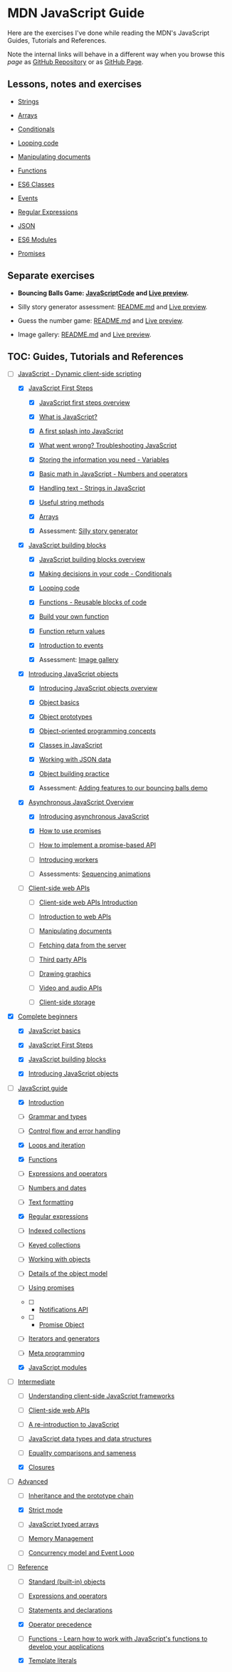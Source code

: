 # MDN JavaScript Guide

Here are the exercises I've done while reading the MDN's JavaScript Guides, Tutorials and References.

Note the internal links will behave in a different way when you browse this *page* as [GitHub Repository](https://github.com/metalevel-tech/JS-Advanced-React-ProgressBG-Homework/tree/master/mdn.study) or as [GitHub Page](https://metalevel.tech/js_homework/mdn.study/).

## Lessons, notes and exercises

* [Strings](ref_strings/)

* [Arrays](ref_arrays/)

* [Conditionals](ref_conditionals/)

* [Looping code](ref_loops/)

* [Manipulating documents](ref_manipulating_documents/)
   
* [Functions](ref_functions/)

* [ES6 Classes](ref_es6_classes/)

* [Events](ref_events/)
  
* [Regular Expressions](ref_regexp/)

* [JSON](ref_JSON/)

* [ES6 Modules](ref_es6_modules/)

* [Promises](ref_promises/)

## Separate exercises

* **Bouncing Balls Game: [JavaScriptCode](./exercise_bounce_balls/main.js) and [Live preview](https://metalevel-tech.github.io/js_homework/mdn.study/exercise_bounce_balls/index.html).**

* Silly story generator assessment: [README.md](./exercise_silly_story_generator_arrays_assessment/) and [Live preview](https://metalevel-tech.github.io/js_homework/mdn.study/exercise_silly_story_generator_arrays_assessment/silly_story_generator.index.html).

* Guess the number game: [README.md](./exercise_guess_the_number_game/) and [Live preview](https://metalevel-tech.github.io/js_homework/mdn.study/exercise_guess_the_number_game/number-guessing-game-start.html).

* Image gallery: [README.md](./exercise_image_gallery/) and [Live preview](https://metalevel-tech.github.io/js_homework/mdn.study/exercise_image_gallery/image-gallery-exercise-index.html). 

## TOC: Guides, Tutorials and References

* [ ] [JavaScript - Dynamic client-side scripting](https://developer.mozilla.org/en-US/docs/Learn/JavaScript)

  * [x] [JavaScript First Steps](https://developer.mozilla.org/en-US/docs/Learn/JavaScript/First_steps)

    * [x] [JavaScript first steps overview](https://developer.mozilla.org/en-US/docs/Learn/JavaScript/First_steps)

    * [x] [What is JavaScript?](https://developer.mozilla.org/en-US/docs/Learn/JavaScript/First_steps/What_is_JavaScript)

    * [x] [A first splash into JavaScript](https://developer.mozilla.org/en-US/docs/Learn/JavaScript/First_steps/A_first_splash)

    * [x] [What went wrong? Troubleshooting JavaScript](https://developer.mozilla.org/en-US/docs/Learn/JavaScript/First_steps/What_went_wrong)

    * [x] [Storing the information you need - Variables](https://developer.mozilla.org/en-US/docs/Learn/JavaScript/First_steps/Variables)

    * [x] [Basic math in JavaScript - Numbers and operators](https://developer.mozilla.org/en-US/docs/Learn/JavaScript/First_steps/Math)

    * [x] [Handling text - Strings in JavaScript](https://developer.mozilla.org/en-US/docs/Learn/JavaScript/First_steps/Strings)

    * [x] [Useful string methods](https://developer.mozilla.org/en-US/docs/Learn/JavaScript/First_steps/Useful_string_methods)

    * [x] [Arrays](https://developer.mozilla.org/en-US/docs/Learn/JavaScript/First_steps/Arrays)

    * [x] Assessment: [Silly story generator](https://developer.mozilla.org/en-US/docs/Learn/JavaScript/First_steps/Silly_story_generator)

  * [x] [JavaScript building blocks](https://developer.mozilla.org/en-US/docs/Learn/JavaScript/Building_blocks)

    * [x] [JavaScript building blocks overview](https://developer.mozilla.org/en-US/docs/Learn/JavaScript/Building_blocks)

    * [x] [Making decisions in your code - Conditionals](https://developer.mozilla.org/en-US/docs/Learn/JavaScript/Building_blocks/conditionals)

    * [x] [Looping code](https://developer.mozilla.org/en-US/docs/Learn/JavaScript/Building_blocks/Looping_code)

    * [x] [Functions - Reusable blocks of code](https://developer.mozilla.org/en-US/docs/Learn/JavaScript/Building_blocks/Functions)

    * [x] [Build your own function](https://developer.mozilla.org/en-US/docs/Learn/JavaScript/Building_blocks/Build_your_own_function)

    * [x] [Function return values](https://developer.mozilla.org/en-US/docs/Learn/JavaScript/Building_blocks/Return_values)

    * [x] [Introduction to events](https://developer.mozilla.org/en-US/docs/Learn/JavaScript/Building_blocks/Events)

    * [x] Assessment: [Image gallery](https://developer.mozilla.org/en-US/docs/Learn/JavaScript/Building_blocks/Image_gallery)

  * [x] [Introducing JavaScript objects](https://developer.mozilla.org/en-US/docs/Learn/JavaScript/Objects)

    * [x] [Introducing JavaScript objects overview](https://developer.mozilla.org/en-US/docs/Learn/JavaScript/Objects)

    * [x] [Object basics](https://developer.mozilla.org/en-US/docs/Learn/JavaScript/Objects/Basics)

    * [x] [Object prototypes](https://developer.mozilla.org/en-US/docs/Learn/JavaScript/Objects/Object_prototypes)

    * [x] [Object-oriented programming concepts](https://developer.mozilla.org/en-US/docs/Learn/JavaScript/Objects/Object-oriented_programming)

    * [x] [Classes in JavaScript](https://developer.mozilla.org/en-US/docs/Learn/JavaScript/Objects/Classes_in_JavaScript)

    * [x] [Working with JSON data](https://developer.mozilla.org/en-US/docs/Learn/JavaScript/Objects/JSON)

    * [x] [Object building practice](https://developer.mozilla.org/en-US/docs/Learn/JavaScript/Objects/Object_building_practice)

    * [x] Assessment: [Adding features to our bouncing balls demo](https://developer.mozilla.org/en-US/docs/Learn/JavaScript/Objects/Adding_bouncing_balls_features)

  * [x] [Asynchronous JavaScript Overview](https://developer.mozilla.org/en-US/docs/Learn/JavaScript/Asynchronous)

    * [x] [Introducing asynchronous JavaScript](https://developer.mozilla.org/en-US/docs/Learn/JavaScript/Asynchronous/Introducing)
    
    * [x] [How to use promises](https://developer.mozilla.org/en-US/docs/Learn/JavaScript/Asynchronous/Promises)

    * [ ] [How to implement a promise-based API](https://developer.mozilla.org/en-US/docs/Learn/JavaScript/Asynchronous/Implementing_a_promise-based_API)

    * [ ] [Introducing workers](https://developer.mozilla.org/en-US/docs/Learn/JavaScript/Asynchronous/Introducing_workers)

    * [ ] Assessments: [Sequencing animations](https://developer.mozilla.org/en-US/docs/Learn/JavaScript/Asynchronous/Sequencing_animations)

  * [ ] [Client-side web APIs](https://developer.mozilla.org/en-US/docs/Learn/JavaScript/Client-side_web_APIs)

    * [ ] [Client-side web APIs Introduction](https://developer.mozilla.org/en-US/docs/Learn/JavaScript/Client-side_web_APIs)

    * [ ] [Introduction to web APIs](https://developer.mozilla.org/en-US/docs/Learn/JavaScript/Client-side_web_APIs/Introduction)

    * [ ] [Manipulating documents](https://developer.mozilla.org/en-US/docs/Learn/JavaScript/Client-side_web_APIs/Manipulating_documents)

    * [ ] [Fetching data from the server](https://developer.mozilla.org/en-US/docs/Learn/JavaScript/Client-side_web_APIs/Fetching_data)

    * [ ] [Third party APIs](https://developer.mozilla.org/en-US/docs/Learn/JavaScript/Client-side_web_APIs/Third_party_APIs)

    * [ ] [Drawing graphics](https://developer.mozilla.org/en-US/docs/Learn/JavaScript/Client-side_web_APIs/Drawing_graphics)

    * [ ] [Video and audio APIs](https://developer.mozilla.org/en-US/docs/Learn/JavaScript/Client-side_web_APIs/Video_and_audio_APIs)

    * [ ] [Client-side storage](https://developer.mozilla.org/en-US/docs/Learn/JavaScript/Client-side_web_APIs/Client-side_storage)

* [x] [Complete beginners](https://developer.mozilla.org/en-US/docs/Web/JavaScript#for_complete_beginners)

  * [x] [JavaScript basics](https://developer.mozilla.org/en-US/docs/Learn/Getting_started_with_the_web/JavaScript_basics)

  * [x] [JavaScript First Steps](https://developer.mozilla.org/en-US/docs/Learn/JavaScript/First_steps)

  * [x] [JavaScript building blocks](https://developer.mozilla.org/en-US/docs/Learn/JavaScript/Building_blocks)

  * [x] [Introducing JavaScript objects](https://developer.mozilla.org/en-US/docs/Learn/JavaScript/Objects)


* [ ] [JavaScript guide](https://developer.mozilla.org/en-US/docs/Web/JavaScript#javascript_guide)

	* [x] [Introduction](https://developer.mozilla.org/en-US/docs/Web/JavaScript/Guide/Introduction)

	* [ ] [Grammar and types](https://developer.mozilla.org/en-US/docs/Web/JavaScript/Guide/Grammar_and_Types)

	* [ ] [Control flow and error handling](https://developer.mozilla.org/en-US/docs/Web/JavaScript/Guide/Control_flow_and_error_handling)

	* [x] [Loops and iteration](https://developer.mozilla.org/en-US/docs/Web/JavaScript/Guide/Loops_and_iteration)

	* [x] [Functions](https://developer.mozilla.org/en-US/docs/Web/JavaScript/Guide/Functions)

	* [ ] [Expressions and operators](https://developer.mozilla.org/en-US/docs/Web/JavaScript/Guide/Expressions_and_Operators)

	* [ ] [Numbers and dates](https://developer.mozilla.org/en-US/docs/Web/JavaScript/Guide/Numbers_and_dates)

	* [ ] [Text formatting](https://developer.mozilla.org/en-US/docs/Web/JavaScript/Guide/Text_formatting)

	* [x] [Regular expressions](https://developer.mozilla.org/en-US/docs/Web/JavaScript/Guide/Regular_Expressions)

	* [ ] [Indexed collections](https://developer.mozilla.org/en-US/docs/Web/JavaScript/Guide/Indexed_collections)

	* [ ] [Keyed collections](https://developer.mozilla.org/en-US/docs/Web/JavaScript/Guide/Keyed_collections)

	* [ ] [Working with objects](https://developer.mozilla.org/en-US/docs/Web/JavaScript/Guide/Working_with_Objects)

	* [ ] [Details of the object model](https://developer.mozilla.org/en-US/docs/Web/JavaScript/Guide/Details_of_the_Object_Model)

	* [ ] [Using promises](https://developer.mozilla.org/en-US/docs/Web/JavaScript/Guide/Using_promises) 
	
    * [ ] + [Notifications API](https://developer.mozilla.org/en-US/docs/Web/API/Notifications_API)

    * [ ] + [Promise Object](https://developer.mozilla.org/en-US/docs/Web/JavaScript/Reference/Global_Objects/Promise)

	* [ ] [Iterators and generators](https://developer.mozilla.org/en-US/docs/Web/JavaScript/Guide/Iterators_and_generators)

	* [ ] [Meta programming](https://developer.mozilla.org/en-US/docs/Web/JavaScript/Guide/Meta_programming)

	* [x] [JavaScript modules](https://developer.mozilla.org/en-US/docs/Web/JavaScript/Guide/Modules)

* [ ] [Intermediate](https://developer.mozilla.org/en-US/docs/Web/JavaScript#intermediate)

    * [ ] [Understanding client-side JavaScript frameworks](https://developer.mozilla.org/en-US/docs/Learn/Tools_and_testing/Client-side_JavaScript_frameworks)

    * [ ] [Client-side web APIs](https://developer.mozilla.org/en-US/docs/Learn/JavaScript/Client-side_web_APIs)

    * [ ] [A re-introduction to JavaScript](https://developer.mozilla.org/en-US/docs/Web/JavaScript/A_re-introduction_to_JavaScript)

    * [ ] [JavaScript data types and data structures](https://developer.mozilla.org/en-US/docs/Web/JavaScript/Data_structures)

    * [ ] [Equality comparisons and sameness](https://developer.mozilla.org/en-US/docs/Web/JavaScript/Equality_comparisons_and_sameness)

    * [x] [Closures](https://developer.mozilla.org/en-US/docs/Web/JavaScript/Closures)

* [ ] [Advanced](https://developer.mozilla.org/en-US/docs/Web/JavaScript#advanced)

    * [ ] [Inheritance and the prototype chain](https://developer.mozilla.org/en-US/docs/Web/JavaScript/Inheritance_and_the_prototype_chain)

    * [x] [Strict mode](https://developer.mozilla.org/en-US/docs/Web/JavaScript/Reference/Strict_mode)

    * [ ] [JavaScript typed arrays](https://developer.mozilla.org/en-US/docs/Web/JavaScript/Typed_arrays)

    * [ ] [Memory Management](https://developer.mozilla.org/en-US/docs/Web/JavaScript/Memory_Management)

    * [ ] [Concurrency model and Event Loop](https://developer.mozilla.org/en-US/docs/Web/JavaScript/EventLoop)

* [ ] [Reference](https://developer.mozilla.org/en-US/docs/Web/JavaScript#reference)

  * [ ] [Standard (built-in) objects](https://developer.mozilla.org/en-US/docs/Web/JavaScript/Reference/Global_Objects)

  * [ ] [Expressions and operators](https://developer.mozilla.org/en-US/docs/Web/JavaScript/Reference/Operators)

  * [ ] [Statements and declarations](https://developer.mozilla.org/en-US/docs/Web/JavaScript/Reference/Statements)

  * [x] [Operator precedence](https://developer.mozilla.org/en-US/docs/Web/JavaScript/Reference/Operators/Operator_Precedence)

  * [ ] [Functions - Learn how to work with JavaScript's functions to develop your applications](https://developer.mozilla.org/en-US/docs/Web/JavaScript/Reference/Functions)

  * [x] [Template literals](https://developer.mozilla.org/en-US/docs/Web/JavaScript/Reference/Template_literals)

